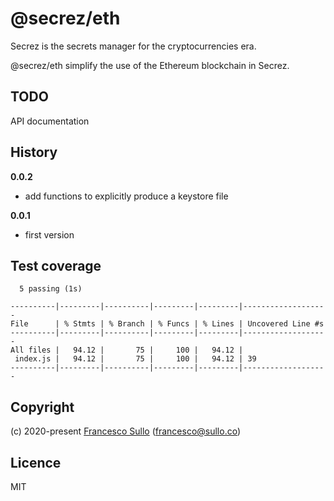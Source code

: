 # @secrez/eth

Secrez is the secrets manager for the cryptocurrencies era.

@secrez/eth simplify the use of the Ethereum blockchain in Secrez.

## TODO

API documentation

## History

**0.0.2**

- add functions to explicitly produce a keystore file

**0.0.1**

- first version

## Test coverage

```
  5 passing (1s)

----------|---------|----------|---------|---------|-------------------
File      | % Stmts | % Branch | % Funcs | % Lines | Uncovered Line #s
----------|---------|----------|---------|---------|-------------------
All files |   94.12 |       75 |     100 |   94.12 |
 index.js |   94.12 |       75 |     100 |   94.12 | 39
----------|---------|----------|---------|---------|-------------------
```

## Copyright

(c) 2020-present [Francesco Sullo](https://francesco.sullo.co) (<francesco@sullo.co>)

## Licence

MIT
